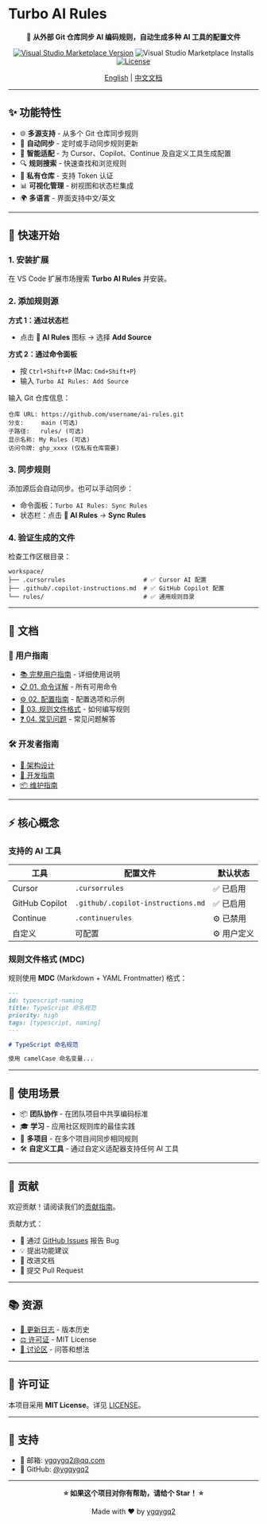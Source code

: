 # Turbo AI Rules

<div align="center">

🚀 **从外部 Git 仓库同步 AI 编码规则，自动生成多种 AI 工具的配置文件**

[![Visual Studio Marketplace Version](https://img.shields.io/visual-studio-marketplace/v/ygqygq2.turbo-ai-rules.svg?color=07c160&label=turbo-ai-rules&logo=visual-studio-code)](https://marketplace.visualstudio.com/items?itemName=ygqygq2.turbo-ai-rules)
![Visual Studio Marketplace Installs](https://img.shields.io/visual-studio-marketplace/i/ygqygq2.turbo-ai-rules)
[![License](https://img.shields.io/badge/license-MIT-green.svg)](./LICENSE)

[English](./README.md) | [中文文档](./README.zh.md)

</div>

---

## ✨ 功能特性

- 🌐 **多源支持** - 从多个 Git 仓库同步规则
- 🔄 **自动同步** - 定时或手动同步规则更新
- 🎯 **智能适配** - 为 Cursor、Copilot、Continue 及自定义工具生成配置
- 🔍 **规则搜索** - 快速查找和浏览规则
- 🔐 **私有仓库** - 支持 Token 认证
- 📊 **可视化管理** - 树视图和状态栏集成
- 🌍 **多语言** - 界面支持中文/英文

---

## 🚀 快速开始

### 1. 安装扩展

在 VS Code 扩展市场搜索 **Turbo AI Rules** 并安装。

### 2. 添加规则源

**方式 1：通过状态栏**

- 点击 **🤖 AI Rules** 图标 → 选择 **Add Source**

**方式 2：通过命令面板**

- 按 `Ctrl+Shift+P` (Mac: `Cmd+Shift+P`)
- 输入 `Turbo AI Rules: Add Source`

输入 Git 仓库信息：

```
仓库 URL: https://github.com/username/ai-rules.git
分支:     main (可选)
子路径:   rules/ (可选)
显示名称: My Rules (可选)
访问令牌: ghp_xxxx (仅私有仓库需要)
```

### 3. 同步规则

添加源后会自动同步。也可以手动同步：

- 命令面板：`Turbo AI Rules: Sync Rules`
- 状态栏：点击 **🤖 AI Rules** → **Sync Rules**

### 4. 验证生成的文件

检查工作区根目录：

```
workspace/
├── .cursorrules                      # ✅ Cursor AI 配置
├── .github/.copilot-instructions.md  # ✅ GitHub Copilot 配置
└── rules/                            # ✅ 通用规则目录
```

---

## 📖 文档

### 📘 用户指南

- [📚 完整用户指南](./docs/user-guide/README.zh.md) - 详细使用说明
- [📋 01. 命令详解](./docs/user-guide/01-commands.zh.md) - 所有可用命令
- [⚙️ 02. 配置指南](./docs/user-guide/02-configuration.zh.md) - 配置选项和示例
- [📝 03. 规则文件格式](./docs/user-guide/03-rule-format.zh.md) - 如何编写规则
- [❓ 04. 常见问题](./docs/user-guide/04-faq.zh.md) - 常见问题解答

### 🛠️ 开发者指南

- [📐 架构设计](./docs/development/01-design.md)
- [🔧 开发指南](./docs/development/02-development.md)
- [📦 维护指南](./docs/development/03-maintaining.md)

---

## ⚡ 核心概念

### 支持的 AI 工具

| 工具           | 配置文件                           | 默认状态    |
| -------------- | ---------------------------------- | ----------- |
| Cursor         | `.cursorrules`                     | ✅ 已启用   |
| GitHub Copilot | `.github/.copilot-instructions.md` | ✅ 已启用   |
| Continue       | `.continuerules`                   | ⚙️ 已禁用   |
| 自定义         | 可配置                             | ⚙️ 用户定义 |

### 规则文件格式 (MDC)

规则使用 **MDC** (Markdown + YAML Frontmatter) 格式：

```markdown
---
id: typescript-naming
title: TypeScript 命名规范
priority: high
tags: [typescript, naming]
---

# TypeScript 命名规范

使用 camelCase 命名变量...
```

---

## 🎯 使用场景

- 📦 **团队协作** - 在团队项目中共享编码标准
- 🎓 **学习** - 应用社区规则库的最佳实践
- 🔄 **多项目** - 在多个项目间同步相同规则
- 🛠️ **自定义工具** - 通过自定义适配器支持任何 AI 工具

---

## 🤝 贡献

欢迎贡献！请阅读我们的[贡献指南](./CONTRIBUTING.md)。

贡献方式：

- 🐛 通过 [GitHub Issues](https://github.com/ygqygq2/turbo-ai-rules/issues) 报告 Bug
- 💡 提出功能建议
- 📝 改进文档
- 🔧 提交 Pull Request

---

## 📚 资源

- [📖 更新日志](./CHANGELOG.md) - 版本历史
- [⚖️ 许可证](./LICENSE) - MIT License
- [💬 讨论区](https://github.com/ygqygq2/turbo-ai-rules/discussions) - 问答和想法

---

## 📄 许可证

本项目采用 **MIT License**。详见 [LICENSE](./LICENSE)。

---

## 💬 支持

- 📧 邮箱: ygqygq2@qq.com
- 🐙 GitHub: [@ygqygq2](https://github.com/ygqygq2)

---

<div align="center">

**⭐ 如果这个项目对你有帮助，请给个 Star！ ⭐**

Made with ❤️ by [ygqygq2](https://github.com/ygqygq2)

</div>
